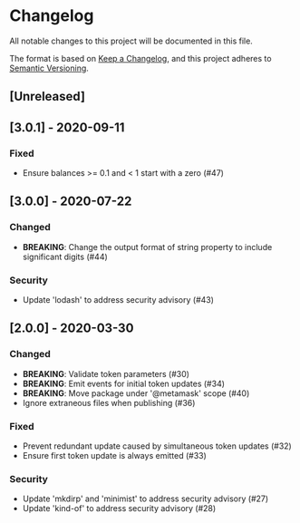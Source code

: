 # Changelog
All notable changes to this project will be documented in this file.

The format is based on [Keep a Changelog](https://keepachangelog.com/en/1.0.0/),
and this project adheres to [Semantic Versioning](https://semver.org/spec/v2.0.0.html).

## [Unreleased]

## [3.0.1] - 2020-09-11

### Fixed
- Ensure balances >= 0.1 and < 1 start with a zero (#47)

## [3.0.0] - 2020-07-22
### Changed
- **BREAKING**: Change the output format of string property to include significant digits (#44)

### Security
- Update 'lodash' to address security advisory (#43)

## [2.0.0] - 2020-03-30
### Changed
- **BREAKING**: Validate token parameters (#30)
- **BREAKING**: Emit events for initial token updates (#34)
- **BREAKING**: Move package under '@metamask' scope (#40)
- Ignore extraneous files when publishing (#36)

### Fixed
- Prevent redundant update caused by simultaneous token updates (#32)
- Ensure first token update is always emitted (#33)

### Security
- Update 'mkdirp' and 'minimist' to address security advisory (#27)
- Update 'kind-of' to address security advisory (#28)
